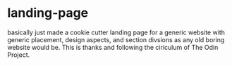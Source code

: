 # landing-page
basically just made a cookie cutter landing page for a generic website with generic placement, design aspects, and section divsions as any old boring website would be. This is thanks and following the ciriculum of The Odin Project.